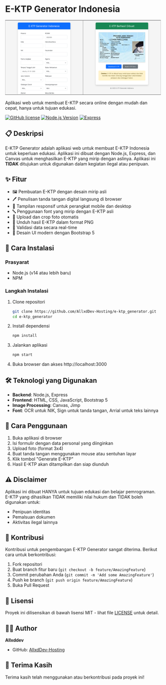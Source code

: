 # E-KTP Generator Indonesia

![E-KTP Generator Indonesia](/websitenyani.png)

Aplikasi web untuk membuat E-KTP secara online dengan mudah dan cepat, hanya untuk tujuan edukasi.

[![GitHub license](https://img.shields.io/github/license/AllxdDev-Hosting/e-ktp_generator)](https://github.com/AllxdDev-Hosting/e-ktp_generator/blob/main/LICENSE)
[![Node.js Version](https://img.shields.io/badge/Node.js-v14%2B-green)](https://nodejs.org/)
[![Express](https://img.shields.io/badge/Express-v4.18.2-blue)](https://expressjs.com/)

## 📋 Deskripsi

E-KTP Generator adalah aplikasi web untuk membuat E-KTP Indonesia untuk keperluan edukasi. Aplikasi ini dibuat dengan Node.js, Express, dan Canvas untuk menghasilkan E-KTP yang mirip dengan aslinya. Aplikasi ini **TIDAK** ditujukan untuk digunakan dalam kegiatan ilegal atau penipuan.

## ✨ Fitur

- 🖼️ Pembuatan E-KTP dengan desain mirip asli
- 🖊️ Penulisan tanda tangan digital langsung di browser
- 📱 Tampilan responsif untuk perangkat mobile dan desktop
- 🔤 Penggunaan font yang mirip dengan E-KTP asli
- 📸 Upload dan crop foto otomatis
- 💾 Unduh hasil E-KTP dalam format PNG
- 🔄 Validasi data secara real-time
- 🎨 Desain UI modern dengan Bootstrap 5

## 🚀 Cara Instalasi

### Prasyarat

- Node.js (v14 atau lebih baru)
- NPM

### Langkah Instalasi

1. Clone repositori
   ```bash
   git clone https://github.com/AllxdDev-Hosting/e-ktp_generator.git
   cd e-ktp_generator
   ```

2. Install dependensi
   ```bash
   npm install
   ```

3. Jalankan aplikasi
   ```bash
   npm start
   ```

4. Buka browser dan akses http://localhost:3000

## 🛠️ Teknologi yang Digunakan

- **Backend**: Node.js, Express
- **Frontend**: HTML, CSS, JavaScript, Bootstrap 5
- **Image Processing**: Canvas, Jimp
- **Font**: OCR untuk NIK, Sign untuk tanda tangan, Arrial untuk teks lainnya

## 📝 Cara Penggunaan

1. Buka aplikasi di browser
2. Isi formulir dengan data personal yang diinginkan
3. Upload foto (format 3x4)
4. Buat tanda tangan menggunakan mouse atau sentuhan layar
5. Klik tombol "Generate E-KTP"
6. Hasil E-KTP akan ditampilkan dan siap diunduh

## ⚠️ Disclaimer

Aplikasi ini dibuat HANYA untuk tujuan edukasi dan belajar pemrograman. E-KTP yang dihasilkan TIDAK memiliki nilai hukum dan TIDAK boleh digunakan untuk:
- Penipuan identitas
- Pemalsuan dokumen
- Aktivitas ilegal lainnya

## 🤝 Kontribusi

Kontribusi untuk pengembangan E-KTP Generator sangat diterima. Berikut cara untuk berkontribusi:

1. Fork repositori
2. Buat branch fitur baru (`git checkout -b feature/AmazingFeature`)
3. Commit perubahan Anda (`git commit -m 'Add some AmazingFeature'`)
4. Push ke branch (`git push origin feature/AmazingFeature`)
5. Buka Pull Request

## 📜 Lisensi

Proyek ini dilisensikan di bawah lisensi MIT - lihat file [LICENSE](LICENSE) untuk detail.

## 👨‍💻 Author

**Allxddev**

- GitHub: [AllxdDev-Hosting](https://github.com/AllxdDev-Hosting)

## 🙏 Terima Kasih

Terima kasih telah menggunakan atau berkontribusi pada proyek ini! 
